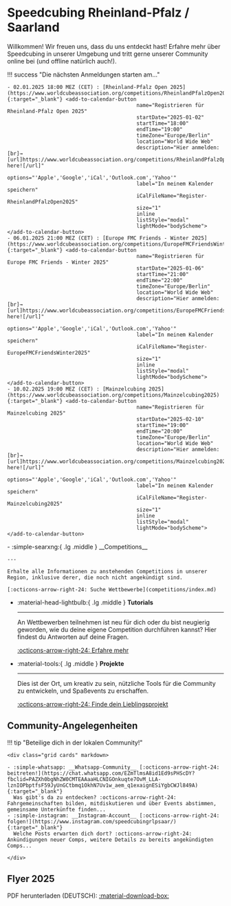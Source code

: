 # Speedcubing Rheinland-Pfalz / Saarland

Willkommen! Wir freuen uns, dass du uns entdeckt hast! Erfahre mehr über Speedcubing in unserer Umgebung und tritt gerne unserer Community online bei (und offline natürlich auch!).

!!! success "Die nächsten Anmeldungen starten am..."

    - 02.01.2025 18:00 MEZ (CET) : [Rheinland-Pfalz Open 2025](https://www.worldcubeassociation.org/competitions/RheinlandPfalzOpen2025){:target="_blank"} <add-to-calendar-button
                                              name="Registrieren für Rheinland-Pfalz Open 2025"
                                              startDate="2025-01-02"
                                              startTime="18:00"
                                              endTime="19:00"
                                              timeZone="Europe/Berlin"
                                              location="World Wide Web"
                                              description="Hier anmelden:[br]→ [url]https://www.worldcubeassociation.org/competitions/RheinlandPfalzOpen2025/register|Click here![/url]"
                                              options="'Apple','Google','iCal','Outlook.com','Yahoo'"
                                              label="In meinem Kalender speichern"
                                              iCalFileName="Register-RheinlandPfalzOpen2025"
                                              size="1"
                                              inline
                                              listStyle="modal"
                                              lightMode="bodyScheme"></add-to-calendar-button>
    - 06.01.2025 21:00 MEZ (CET) : [Europe FMC Friends - Winter 2025](https://www.worldcubeassociation.org/competitions/EuropeFMCFriendsWinter2025){:target="_blank"} <add-to-calendar-button
                                              name="Registrieren für Europe FMC Friends - Winter 2025"
                                              startDate="2025-01-06"
                                              startTime="21:00"
                                              endTime="22:00"
                                              timeZone="Europe/Berlin"
                                              location="World Wide Web"
                                              description="Hier anmelden:[br]→ [url]https://www.worldcubeassociation.org/competitions/EuropeFMCFriendsWinter2025/register|Click here![/url]"
                                              options="'Apple','Google','iCal','Outlook.com','Yahoo'"
                                              label="In meinem Kalender speichern"
                                              iCalFileName="Register-EuropeFMCFriendsWinter2025"
                                              size="1"
                                              inline
                                              listStyle="modal"
                                              lightMode="bodyScheme"></add-to-calendar-button>
    - 10.02.2025 19:00 MEZ (CET) : [Mainzelcubing 2025](https://www.worldcubeassociation.org/competitions/Mainzelcubing2025){:target="_blank"} <add-to-calendar-button
                                              name="Registrieren für Mainzelcubing 2025"
                                              startDate="2025-02-10"
                                              startTime="19:00"
                                              endTime="20:00"
                                              timeZone="Europe/Berlin"
                                              location="World Wide Web"
                                              description="Hier anmelden:[br]→ [url]https://www.worldcubeassociation.org/competitions/Mainzelcubing2025/register|Click here![/url]"
                                              options="'Apple','Google','iCal','Outlook.com','Yahoo'"
                                              label="In meinem Kalender speichern"
                                              iCalFileName="Register-Mainzelcubing2025"
                                              size="1"
                                              inline
                                              listStyle="modal"
                                              lightMode="bodyScheme"></add-to-calendar-button>

<div class="grid cards" markdown>
-   :simple-searxng:{ .lg .middle } __Competitions__

    ---

    Erhalte alle Informationen zu anstehenden Competitions in unserer Region, inklusive derer, die noch nicht angekündigt sind.

    [:octicons-arrow-right-24: Suche Wettbewerbe](competitions/index.md)

-   :material-head-lightbulb:{ .lg .middle } __Tutorials__

    ---

    An Wettbewerben teilnehmen ist neu für dich oder du bist neugierig geworden, wie du deine eigene Competition durchführen kannst? Hier findest du Antworten auf deine Fragen.

    [:octicons-arrow-right-24: Erfahre mehr](tutorials/index.md)

-   :material-tools:{ .lg .middle } __Projekte__

    ---

    Dies ist der Ort, um kreativ zu sein, nützliche Tools für die Community zu entwickeln, und Spaßevents zu erschaffen.

    [:octicons-arrow-right-24: Finde dein Lieblingsprojekt](projects/index.md)

</div>

## Community-Angelegenheiten
!!! tip "Beteilige dich in der lokalen Community!"

    <div class="grid cards" markdown>

    - :simple-whatsapp: __Whatsapp-Community__ [:octicons-arrow-right-24: beitreten!](https://chat.whatsapp.com/EZmTlmsA8id1Ed9sPHScDY?fbclid=PAZXh0bgNhZW0CMTEAAaaHLCNIGOnkuqte7OvM_LLA-lznIOPbptfsF59JyUnGCtbmq1OkhN7Uv1w_aem_q1exaignESiYgbCWJl849A){:target="_blank"}  
      Was gibt's da zu entdecken? :octicons-arrow-right-24: Fahrgemeinschaften bilden, mitdiskutieren und über Events abstimmen, gemeinsame Unterkünfte finden...
    - :simple-instagram: __Instagram-Account__ [:octicons-arrow-right-24: folgen!](https://www.instagram.com/speedcubingrlpsaar/){:target="_blank"}  
      Welche Posts erwarten dich dort? :octicons-arrow-right-24: Ankündigungen neuer Comps, weitere Details zu bereits angekündigten Comps...

    </div>

## Flyer 2025

PDF herunterladen (DEUTSCH): <a href='flyer2025.pdf'>:material-download-box:</a>

<object alt="flyer2025.pdf" data="flyer2025.pdf" type="application/pdf" style="min-height:70vh;width:100%">
</object>

<script src="https://cdn.jsdelivr.net/npm/add-to-calendar-button@2" async defer></script>
<script async data-id="101473933" src="//static.getclicky.com/js"></script>

